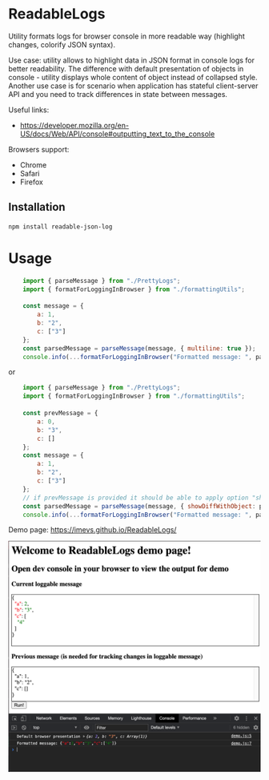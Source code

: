 # ReadableLogs
Utility formats logs for browser console in more readable way (highlight changes, colorify JSON syntax).

Use case: utility allows to highlight data in JSON format in console logs for better readability.
The difference with default presentation of objects in console -
utility displays whole content of object instead of collapsed style.
Another use case is for scenario when application has stateful client-server API
and you need to track differences in state between messages.

Useful links:
- https://developer.mozilla.org/en-US/docs/Web/API/console#outputting_text_to_the_console

Browsers support:
- Chrome
- Safari
- Firefox

## Installation

```
npm install readable-json-log
```

# Usage
```js
    import { parseMessage } from "./PrettyLogs";
    import { formatForLoggingInBrowser } from "./formattingUtils";

    const message = {
        a: 1,
        b: "2",
        c: ["3"]
    };
    const parsedMessage = parseMessage(message, { multiline: true });
    console.info(...formatForLoggingInBrowser("Formatted message: ", parsedMessage));
```
or

```js
    import { parseMessage } from "./PrettyLogs";
    import { formatForLoggingInBrowser } from "./formattingUtils";

    const prevMessage = {
        a: 0,
        b: "3",
        c: []
    };
    const message = {
        a: 1,
        b: "2",
        c: ["3"]
    };
    // if prevMessage is provided it should be able to apply option "showDiffWithObject"
    const parsedMessage = parseMessage(message, { showDiffWithObject: prevMessage });
    console.info(...formatForLoggingInBrowser("Formatted message: ", parsedMessage));
```

Demo page: https://imevs.github.io/ReadableLogs/

![Demo](/demo.png?raw=true)
